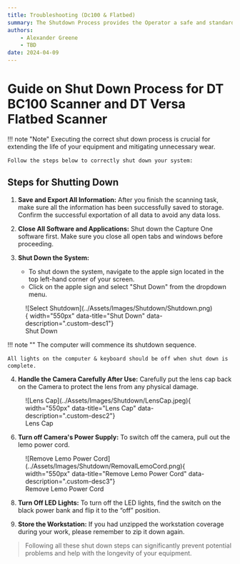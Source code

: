 ```yaml
---
title: Troubleshooting (Dc100 & Flatbed)
summary: The Shutdown Process provides the Operator a safe and standardized way of power
authors:
    - Alexander Greene
    - TBD
date: 2024-04-09
---
```


# Guide on Shut Down Process for DT BC100 Scanner and DT Versa Flatbed Scanner

!!! note "Note"
    Executing the correct shut down process is crucial for extending the life of your equipment and mitigating unnecessary wear.
    
    Follow the steps below to correctly shut down your system:

## Steps for Shutting Down

1. **Save and Export All Information:**
    After you finish the scanning task, make sure all the information has been successfully saved to storage. Confirm the successful exportation of all data to avoid any data loss.

2. **Close All Software and Applications:**
    Shut down the Capture One software first. Make sure you close all open tabs and windows before proceeding.

3. **Shut Down the System:**
    - To shut down the system, navigate to the apple sign located in the top left-hand corner of your screen.
    - Click on the apple sign and select "Shut Down" from the dropdown menu.

<figure markdown>
![Select Shutdown](../Assets/Images/Shutdown/Shutdown.png){ width="550px" data-title="Shut Down" data-description=".custom-desc1"}
<figcaption>Shut Down</figcaption>
</figure>
<div class="glightbox-desc custom-desc1">
  <p></p>
</div>

!!! note ""
    The computer will commence its shutdown sequence.
    
    All lights on the computer & keyboard should be off when shut down is complete.

4. **Handle the Camera Carefully After Use:**
    Carefully put the lens cap back on the Camera to protect the lens from any physical damage.

<figure markdown>
![Lens Cap](../Assets/Images/Shutdown/LensCap.jpeg){ width="550px" data-title="Lens Cap" data-description=".custom-desc2"}
<figcaption>Lens Cap</figcaption>
</figure>
<div class="glightbox-desc custom-desc2">
  <p></p>
</div>

6. **Turn off Camera's Power Supply:**
    To switch off the camera, pull out the lemo power cord.

<figure markdown>
![Remove Lemo Power Cord](../Assets/Images/Shutdown/RemovalLemoCord.png){ width="550px" data-title="Remove Lemo Power Cord" data-description=".custom-desc3"}
<figcaption>Remove Lemo Power Cord</figcaption>
</figure>
<div class="glightbox-desc custom-desc3">
  <p></p>
</div>

8. **Turn Off LED Lights:**
    To turn off the LED lights, find the switch on the black power bank and flip it to the “off” position.

9. **Store the Workstation:**
    If you had unzipped the workstation coverage during your work, please remember to zip it down again.


> Following all these shut down steps can significantly prevent potential problems and help with the longevity of your equipment.
